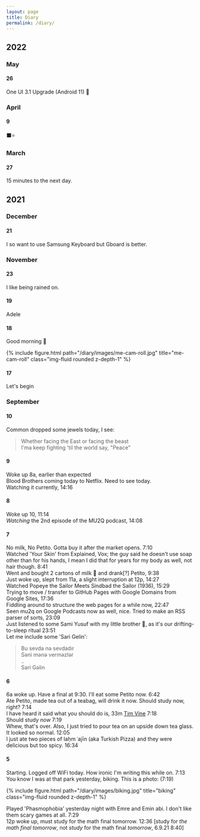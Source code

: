```yaml
---
layout: page
title: Diary
permalink: /diary/
---
```


## 2022

### May

#### 26

One UI 3.1 Upgrade (Android 11) 🥳

### April

#### 9

⬛⭐

### March

#### 27

15 minutes to the next day.

## 2021

### December

#### 21

I so want to use Samsung Keyboard but Gboard is better.  

### November

#### 23

I like being rained on.

#### 19

Adele

#### 18

Good morning 🌄

<div class="row">
    <div class="col-sm mt-3 mt-md-0">
        {% include figure.html path="/diary/images/me-cam-roll.jpg" title="me-cam-roll" class="img-fluid rounded z-depth-1" %}
    </div>
</div>

#### 17

Let's begin

### September

#### 10

Common dropped some jewels today, I see:

> Whether facing the East or facing the beast  
> I'ma keep fighting 'til the world say, "Peace"

#### 9

Woke up 8a, earlier than expected  
Blood Brothers coming today to Netflix. Need to see today.  
Watching it currently, 14:16

#### 8

Woke up 10, 11:14  
_Watching_ the 2nd episode of the MU2Q podcast, 14:08

#### 7

No milk, No Petito. Gotta buy it after the market opens. 7:10  
Watched 'Your Skin' from Explained, Vox; the guy said he doesn't use soap other than for his hands, I mean I did that for years for my body as well, not hair though. 8:41  
Went and bought 2 cartons of milk 🥛 and drank[?] Petito, 9:38  
Just woke up, slept from 11a, a slight interruption at 12p, 14:27  
Watched Popeye the Sailor Meets Sindbad the Sailor (1936), 15:29  
Trying to move / transfer to GitHub Pages with Google Domains from Google Sites, 17:36  
Fiddling around to structure the web pages for a while now, 22:47  
Seen mu2q on Google Podcasts now as well, nice. Tried to make an RSS parser of sorts, 23:09  
Just listened to some Sami Yusuf with my little brother 🧒, as it's our drifting-to-sleep ritual 23:51  
Let me include some 'Sari Gelin':

> Bu sevda nə sevdadır  
Səni mənə verməzlər  
..  
Sari Gəlin

#### 6

6a woke up. Have a final at 9:30. I'll eat some Petito now. 6:42  
Ate Petito, made tea out of a teabag, will drink it now. Should study now, right? 7:14  
I have heard it said what you should do is, 33m [Tim Vine](https://youtu.be/6HsZgmY48iU?t=1918) 7:18  
Should study _now_ 7:19  
Whew, that's over. Also, I just tried to pour tea on an upside down tea glass. It looked so normal.
12:05  
I just ate two pieces of laḥm ʿajīn (aka Turkish Pizza) and they were delicious but too spicy. 16:34

#### 5

Starting. Logged off WiFi today. How ironic I'm writing this while on. 7:13  
You know I was at that park yesterday, biking. This is a photo: (7:19)  

<div class="row">
    <div class="col-sm mt-3 mt-md-0">
        {% include figure.html path="/diary/images/biking.jpg" title="biking" class="img-fluid rounded z-depth-1" %}
    </div>
</div>

Played 'Phasmophobia' yesterday night with Emre and Emin abi. I don't like them scary games at all. 7:29  
12p woke up, must study for the math final tomorrow. 12:36 [study for _the math final tomorrow_, not _study_
for the math final _tomorrow_, 6.9.21 8:40]
